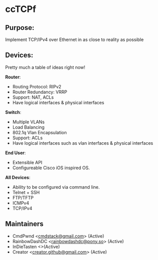 # ccTCPf


## Purpose:

Implement TCP/IPv4 over Ethernet in as close to reality as possible

## Devices:

Pretty much a table of ideas right now!

__Router__:

* Routing Protocol: RIPv2
* Router Redundancy: VRRP
* Support: NAT, ACLs
* Have logical interfaces & physical interfaces

__Switch__:

* Multiple VLANs
* Load Balancing
* 802.1q Vlan Encapsulation
* Support: ACLs
* Have logical interfaces such as vlan interfaces & physical interfaces

__End User__:

* Extensible API
* Configureable Cisco iOS inspired OS.

__All Devices__:

* Ability to be configured via command line.
* Telnet + SSH
* FTP/TFTP
* ICMPv4
* TCP/IPv4


## Maintainers

* CmdPwnd &lt;cmdstack@gmail.com&gt; (Active)
* RainbowDashDC &lt;rainbowdashdc@pony.so&gt; (Active)
* InDieTasten &lt;&gt;(Active)
* Creator &lt;creator.github@gmail.com&gt; (Active)

